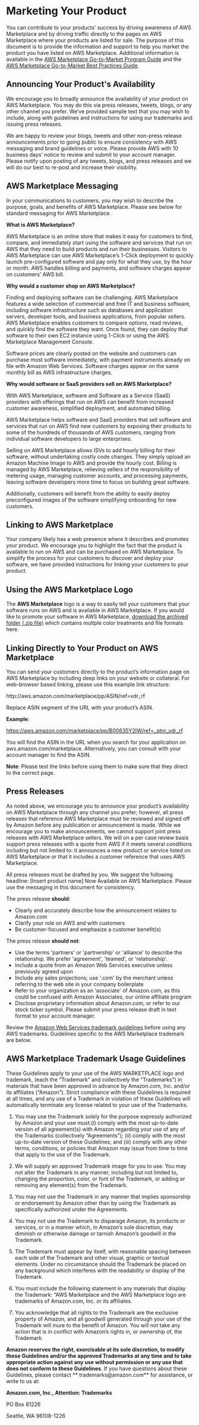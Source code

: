# Marketing Your Product<a name="product-marketing"></a>

 You can contribute to your products’ success by driving awareness of AWS Marketplace and by driving traffic directly to the pages on AWS Marketplace where your products are listed for sale\. The purpose of this document is to provide the information and support to help you market the product you have listed on AWS Marketplace\. Additional information is available in the [AWS Marketplace Go\-to\-Market Program Guide](https://s3.amazonaws.com/awsmp-loadforms/AWS_MP_GTM_ProgramGuide.pdf) and the [AWS Marketplace Go\-to\-Market Best Practices Guide](https://s3.amazonaws.com/awsmp-loadforms/GTM_Best_Practice_Guide.pdf)\. 

## Announcing Your Product's Availability<a name="AnnouncingYourProductsAvailability"></a>

 We encourage you to broadly announce the availability of your product on AWS Marketplace\. You may do this via press releases, tweets, blogs, or any other channel you prefer\. We’ve provided sample text that you may wish to include, along with guidelines and instructions for using our trademarks and issuing press releases\. 

 We are happy to review your blogs, tweets and other non\-press release announcements prior to going public to ensure consistency with AWS messaging and brand guidelines or voice\. Please provide AWS with 10 business days’ notice to review and submit to your account manager\. Please notify upon posting of any tweets, blogs, and press releases and we will do our best to re\-post and increase their visibility\. 

## AWS Marketplace Messaging<a name="AWSMarketplaceMessaging"></a>

 In your communications to customers, you may wish to describe the purpose, goals, and benefits of AWS Marketplace\. Please see below for standard messaging for AWS Marketplace\. 

 **What is AWS Marketplace?** 

 AWS Marketplace is an online store that makes it easy for customers to find, compare, and immediately start using the software and services that run on AWS that they need to build products and run their businesses\. Visitors to AWS Marketplace can use AWS Marketplace’s 1\-Click deployment to quickly launch pre\-configured software and pay only for what they use, by the hour or month\. AWS handles billing and payments, and software charges appear on customers’ AWS bill\. 

 **Why would a customer shop on AWS Marketplace?** 

 Finding and deploying software can be challenging\. AWS Marketplace features a wide selection of commercial and free IT and business software, including software infrastructure such as databases and application servers, developer tools, and business applications, from popular sellers\. AWS Marketplace enables customers to compare options, read reviews, and quickly find the software they want\. Once found, they can deploy that software to their own EC2 instance using 1\-Click or using the AWS Marketplace Management Console\. 

 Software prices are clearly posted on the website and customers can purchase most software immediately, with payment instruments already on file with Amazon Web Services\. Software charges appear on the same monthly bill as AWS infrastructure charges\. 

 **Why would software or SaaS providers sell on AWS Marketplace?** 

 With AWS Marketplace, software and Software as a Service \(SaaS\) providers with offerings that run on AWS can benefit from increased customer awareness, simplified deployment, and automated billing\. 

 AWS Marketplace helps software and SaaS providers that sell software and services that run on AWS find new customers by exposing their products to some of the hundreds of thousands of AWS customers, ranging from individual software developers to large enterprises\. 

 Selling on AWS Marketplace allows ISVs to add hourly billing for their software, without undertaking costly code changes\. They simply upload an Amazon Machine Image to AWS and provide the hourly cost\. Billing is managed by AWS Marketplace, relieving sellers of the responsibility of metering usage, managing customer accounts, and processing payments, leaving software developers more time to focus on building great software\. 

 Additionally, customers will benefit from the ability to easily deploy preconfigured images of the software simplifying onboarding for new customers\. 

## Linking to AWS Marketplace<a name="linking-to-aws-marketplace"></a>

 Your company likely has a web presence where it describes and promotes your product\. We encourage you to highlight the fact that the product is available to run on AWS and can be purchased on AWS Marketplace\. To simplify the process for your customers to discover and deploy your software, we have provided instructions for linking your customers to your product\. 

## Using the AWS Marketplace Logo<a name="using-the-aws-marketplace-logo"></a>

 The **AWS Marketplace** logo is a way to easily tell your customers that your software runs on AWS and is available in AWS Marketplace\. If you would like to promote your software in AWS Marketplace, [download the archived folder \(\.zip file\)](https://s3.amazonaws.com/awsmp-logos/AWS_Marketplace-Logos-AllFormats-171006.zip) which contains multple color treatments and file formats here\. 

## Linking Directly to Your Product on AWS Marketplace<a name="linking-directly-to-your-product-on-aws-marketplace"></a>

 You can send your customers directly to the product’s information page on AWS Marketplace by including deep links on your website or collateral\. For web\-browser based linking, please use this example link structure: 

 http://aws\.amazon\.com/marketplace/pp/ASIN/ref=vdr\_rf 

 Replace ASIN segment of the URL with your product’s ASIN\. 

 **Example**: 

 [https://aws\.amazon\.com/marketplace/pp/B00635Y2IW/ref=\_ptnr\_vdr\_rf](https://aws.amazon.com/marketplace/pp/B00635Y2IW/ref=_ptnr_vdr_rf) 

 You will find the ASIN in the URL when you search for your application on aws\.amazon\.com/marketplace\. Alternatively, you can consult with your account manager to find the ASIN\. 

 **Note**: Please test the links before using them to make sure that they direct to the correct page\. 

## Press Releases<a name="press-releases"></a>

 As noted above, we encourage you to announce your product’s availability on AWS Marketplace through any channel you prefer; however, all press releases that reference AWS Marketplace must be reviewed and signed off by Amazon before any publication or announcement is made\. While we encourage you to make announcements, we cannot support joint press releases with AWS Marketplace sellers\. We will on a per case review basis support press releases with a quote from AWS if it meets several conditions including but not limited to: it announces a new product or service listed on AWS Marketplace or that it includes a customer reference that uses AWS Marketplace\. 

 All press releases must be drafted by you\. We suggest the following headline: \[Insert product name\] Now Available on AWS Marketplace\. Please use the messaging in this document for consistency\. 

 The press release **should**: 
+  Clearly and accurately describe how the announcement relates to Amazon\.com 
+  Clarify your role on AWS and with customers 
+  Be customer\-focused and emphasize a customer benefit\(s\) 

 The press release **should not**: 
+  Use the terms 'partners' or 'partnership' or 'alliance' to describe the relationship\. We prefer 'agreement', 'teamed', or 'relationship'\. 
+  Include a quote from an Amazon Web Services executive unless previously agreed upon 
+  Include any sales projections; use '\.com' by the merchant unless referring to the web site in your company boilerplate 
+  Refer to your organization as an 'associate' of Amazon\.com, as this could be confused with Amazon Associates, our online affiliate program 
+  Disclose proprietary information about Amazon\.com, or refer to our stock ticker symbol\. Please submit your press release draft in text format to your account manager\. 

 Review the [Amazon Web Services trademark guidelines](http://aws.amazon.com/trademark-guidelines/) before using any AWS trademarks\. Guidelines specific to the AWS Marketplace trademark are below\. 

## AWS Marketplace Trademark Usage Guidelines<a name="aws-marketplace-trademark-usage-guidelines"></a>

 These Guidelines apply to your use of the AWS MARKETPLACE logo and trademark, \(each the “Trademark” and collectively the “Trademarks”\) in materials that have been approved in advance by Amazon\.com, Inc\. and/or its affiliates \(“Amazon”\)\. Strict compliance with these Guidelines is required at all times, and any use of a Trademark in violation of these Guidelines will automatically terminate any license related to your use of the Trademarks\. 

1.  You may use the Trademark solely for the purpose expressly authorized by Amazon and your use must:\(i\) comply with the most up\-to\-date version of all agreement\(s\) with Amazon regarding your use of any of the Trademarks \(collectively “Agreements”\); \(ii\) comply with the most up\-to\-date version of these Guidelines; and \(iii\) comply with any other terms, conditions, or policies that Amazon may issue from time to time that apply to the use of the Trademark\. 

1.  We will supply an approved Trademark image for you to use\. You may not alter the Trademark in any manner, including but not limited to, changing the proportion, color, or font of the Trademark, or adding or removing any element\(s\) from the Trademark\. 

1.  You may not use the Trademark in any manner that implies sponsorship or endorsement by Amazon other than by using the Trademark as specifically authorized under the Agreements\. 

1.  You may not use the Trademark to disparage Amazon, its products or services, or in a manner which, in Amazon’s sole discretion, may diminish or otherwise damage or tarnish Amazon’s goodwill in the Trademark\. 

1.  The Trademark must appear by itself, with reasonable spacing between each side of the Trademark and other visual, graphic or textual elements\. Under no circumstance should the Trademark be placed on any background which interferes with the readability or display of the Trademark\. 

1.  You must include the following statement in any materials that display the Trademark: “AWS Marketplace and the AWS Marketplace logo are trademarks of Amazon\.com, Inc\. or its affiliates\. 

1.  You acknowledge that all rights to the Trademark are the exclusive property of Amazon, and all goodwill generated through your use of the Trademark will inure to the benefit of Amazon\. You will not take any action that is in conflict with Amazon’s rights in, or ownership of, the Trademark\. 

 **Amazon reserves the right, exercisable at its sole discretion, to modify these Guidelines and/or the approved Trademarks at any time and to take appropriate action against any use without permission or any use that does not conform to these Guidelines**\. If you have questions about these Guidelines, please contact ** trademarks@amazon\.com** for assistance, or write to us at: 

 **Amazon\.com, Inc\., Attention: Trademarks** 

 PO Box 81226 

 Seattle, WA 98108\-1226 